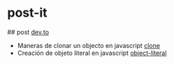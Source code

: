 # post-it 

## post [dev.to](dev.to/dashboard)

- Maneras de clonar un objecto en javascript
[clone](https://github.com/VictorHugoAguilar/post-it/blob/main/clone-objects-javascript.md)
- Creación de objeto literal en javascript
[object-literal](https://github.com/VictorHugoAguilar/post-it/blob/main/object-literals-javascript.md)
